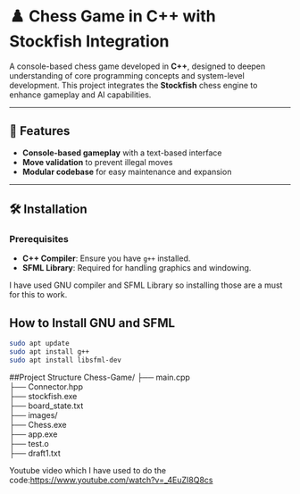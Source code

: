 # ♟️ Chess Game in C++ with Stockfish Integration

A console-based chess game developed in **C++**, designed to deepen understanding of core programming concepts and system-level development. This project integrates the **Stockfish** chess engine to enhance gameplay and AI capabilities.

---

## 🚀 Features

- **Console-based gameplay** with a text-based interface
- **Move validation** to prevent illegal moves
- **Modular codebase** for easy maintenance and expansion

---

## 🛠️ Installation

### Prerequisites

- **C++ Compiler**: Ensure you have `g++` installed.
- **SFML Library**: Required for handling graphics and windowing.

I have used GNU compiler and SFML Library so installing those are a must for this to work.

## How to Install GNU and SFML
```bash
sudo apt update
sudo apt install g++
sudo apt install libsfml-dev
```

##Project Structure
Chess-Game/
├── main.cpp            
├── Connector.hpp        
├── stockfish.exe        
├── board_state.txt      
├── images/              
├── Chess.exe            
├── app.exe              
├── test.o               
├── draft1.txt           

Youtube video which I have used to do the code:https://www.youtube.com/watch?v=_4EuZI8Q8cs
